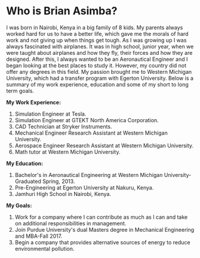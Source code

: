 # Who is Brian Asimba?

I was born in Nairobi, Kenya in a big family of 8 kids. My parents always worked hard for us to have a better life, which gave me the morals of hard work and not giving up when things get tough. As I was growing up I was always fascinated with airplanes. It was in high school, junior year, when we were taught about airplanes and how they fly, their forces and how they are designed. After this, I always wanted to be an Aeronautical Engineer and I began looking at the best places to study it. However, my country did not offer any degrees in this field. My passion brought me to Western Michigan University, which had a transfer program with Egerton University. Below is a summary of my work experience, education and some of my short to long term goals.

**My Work Experience:**
1. Simulation Engineer at Tesla.
2. Simulation Engineer at GTEKT North America Corporation.
3. CAD Technician at Stryker Instruments.
4. Mechanical Engineer Research Assistant at Western Michigan University.
5. Aerospace Engineer Research Assistant at Western Michigan University.
6. Math tutor at Western Michigan University.

**My Education:**
1. Bachelor's in Aeronautical Engineering at Western Michigan University-Graduated Spring, 2013.
2. Pre-Engineering at Egerton University at Nakuru, Kenya.
3. Jamhuri High School in Nairobi, Kenya.

**My Goals:**
1. Work for a company where I can contribute as much as I can and take on additional responsibilities in management.
2. Join Purdue University's dual Masters degree in Mechanical Engineering and MBA-Fall 2017.
3. Begin a company that provides alternative sources of energy to reduce environmental pollution.



